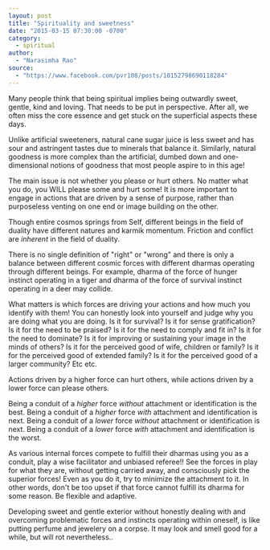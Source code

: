 ```yaml
---
layout: post
title: "Spirituality and sweetness"
date: "2015-03-15 07:30:00 -0700"
category:
  - spiritual
author:
  - "Narasimha Rao"
source:
  - "https://www.facebook.com/pvr108/posts/10152798690118284"
---
```



Many people think that being spiritual implies being outwardly sweet, gentle, kind and loving. That needs to be put in perspective. After all, we often miss the core essence and get stuck on the superficial aspects these days.

Unlike artificial sweeteners, natural cane sugar juice is less sweet and has sour and astringent tastes due to minerals that balance it. Similarly, natural goodness is more complex than the artificial, dumbed down and one-dimensional notions of goodness that most people aspire to in this age!<!--more-->

The main issue is not whether you please or hurt others. No matter what you do, you WILL please some and hurt some! It is more important to engage in actions that are driven by a sense of purpose, rather than purposeless venting on one end or image building on the other.

Though entire cosmos springs from Self, different beings in the field of duality have different natures and karmik momentum. Friction and conflict are *inherent* in the field of duality.

There is no single definition of "right" or "wrong" and there is only a balance between different cosmic forces with different dharmas operating through different beings. For example, dharma of the force of hunger instinct operating in a tiger and dharma of the force of survival instinct operating in a deer may collide.

What matters is which forces are driving your actions and how much you identify with them! You can honestly look into yourself and judge why you are doing what you are doing. Is it for survival? Is it for sense gratification? Is it for the need to be praised? Is it for the need to comply and fit in? Is it for the need to dominate? Is it for improving or sustaining your image in the minds of others? Is it for the perceived good of wife, children or family? Is it for the perceived good of extended family? Is it for the perceived good of a larger community? Etc etc.

Actions driven by a higher force can hurt others, while actions driven by a lower force can please others.

Being a conduit of a *higher* force *without* attachment or identification is the best. Being a conduit of a *higher* force *with* attachment and identification is next. Being a conduit of a *lower* force *without* attachment or identification is next. Being a conduit of a *lower* force *with* attachment and identification is the worst.

As various internal forces compete to fulfill their dharmas using you as a conduit, play a wise facilitator and unbiased referee!! See the forces in play for what they are, without getting carried away, and consciously pick the superior forces! Even as you do it, try to minimize the attachment to it. In other words, don't be too upset if that force cannot fulfill its dharma for some reason. Be flexible and adaptive.

Developing sweet and gentle exterior without honestly dealing with and overcoming problematic forces and instincts operating within oneself, is like putting perfume and jewelery on a corpse. It may look and smell good for a while, but will rot nevertheless..
